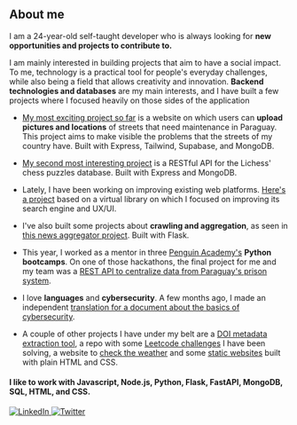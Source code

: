 ## About me

<div>
  <p>I am a 24-year-old self-taught developer who is always looking for <b>new opportunities and projects to contribute to.</b></p>
  <p>I am mainly interested in building projects that aim to have a social impact. To me, technology is a practical tool for people's everyday challenges, while also being a field that allows creativity and innovation.  <b>Backend technologies and databases</b> are my main interests, and I have built a few projects where I focused heavily on those sides of the application</p>

</div>
  
- [My most exciting project so far](https://github.com/paezdavid/calles-py) is a website on which users can **upload pictures and locations** of streets that need maintenance in Paraguay. This project aims to make visible the problems that the streets of my country have. Built with Express, Tailwind, Supabase, and MongoDB.

- [My second most interesting project](https://github.com/paezdavid/chessapi) is a RESTful API for the Lichess' chess puzzles database. Built with Express and MongoDB.

- Lately, I have been working on improving existing web platforms. [Here's a project](https://github.com/paezdavid/buscador-de-catalogo) based on a virtual library on which I focused on improving its search engine and UX/UI. 
  
- I've also built some projects about **crawling and aggregation**, as seen in [this news aggregator project](https://github.com/paezdavid/agregador-noticias). Built with Flask.

- This year, I worked as a mentor in three [Penguin Academy's](https://github.com/penguin-academy) **Python bootcamps**. On one of those hackathons, the final project for me and my team was a [REST API to centralize data from Paraguay's prison system](https://github.com/paezdavid/hackathon-abril-penguin).

- I love **languages** and **cybersecurity**. A few months ago, I made an independent [translation for a document about the basics of cybersecurity](https://github.com/paezdavid/ciberseguridad-essentials).

- A couple of other projects I have under my belt are a [DOI metadata extraction tool](https://github.com/paezdavid/doi-metadata), a repo with some [Leetcode challenges](https://github.com/paezdavid/leetcode-challenges) I have been solving, a website to [check the weather](https://github.com/paezdavid/weather-website) and some [static websites](https://github.com/paezdavid/bookmark-landing-page) built with plain HTML and CSS. 

#### I like to work with Javascript, Node.js, Python, Flask, FastAPI, MongoDB, SQL, HTML, and CSS. 

<div id="badges">
  <a href="https://www.linkedin.com/in/david-p%C3%A1ez-ab3aab256/">
    <img src="https://img.shields.io/badge/LinkedIn-blue?style=for-the-badge&logo=linkedin&logoColor=white" alt="LinkedIn"/>
  </a>

  <a href="https://twitter.com/_paezdavid">
    <img src="https://img.shields.io/badge/Twitter-blue?style=for-the-badge&logo=twitter&logoColor=white" alt="Twitter"/>
  </a>
</div>
